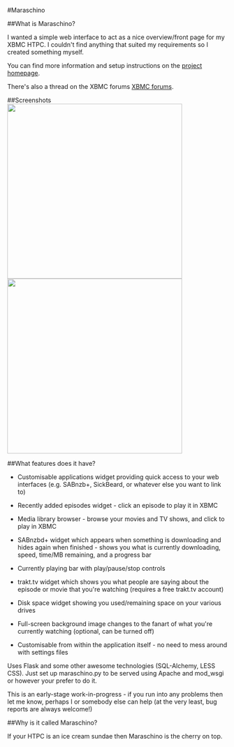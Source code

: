 #Maraschino

##What is Maraschino?

I wanted a simple web interface to act as a nice overview/front page for my XBMC HTPC. I couldn't find anything that suited my requirements so I created something myself.

You can find more information and setup instructions on the [project homepage](http://www.maraschinoproject.com/ "Maraschino Project").

There's also a thread on the XBMC forums [XBMC forums](http://forum.xbmc.org/showthread.php?t=113136 "XBMC forums").

##Screenshots
<img src="http://www.maraschinoproject.com/static/images/screenshot1.jpg" width="400" style="margin-right: 20px;"><img src="http://www.maraschinoproject.com/static/images/screenshot2.jpg" width="400">

##What features does it have?

* Customisable applications widget providing quick access to your web interfaces (e.g. SABnzb+, SickBeard, or whatever else you want to link to)

* Recently added episodes widget - click an episode to play it in XBMC

* Media library browser - browse your movies and TV shows, and click to play in XBMC

* SABnzbd+ widget which appears when something is downloading and hides again when finished - shows you what is currently downloading, speed, time/MB remaining, and a progress bar

* Currently playing bar with play/pause/stop controls

* trakt.tv widget which shows you what people are saying about the episode or movie that you're watching (requires a free trakt.tv account)

* Disk space widget showing you used/remaining space on your various drives

* Full-screen background image changes to the fanart of what you're currently watching (optional, can be turned off)

* Customisable from within the application itself - no need to mess around with settings files

Uses Flask and some other awesome technologies (SQL-Alchemy, LESS CSS). Just set up maraschino.py to be served using Apache and mod_wsgi or however your prefer to do it.

This is an early-stage work-in-progress - if you run into any problems then let me know, perhaps I or somebody else can help (at the very least, bug reports are always welcome!)

##Why is it called Maraschino?

If your HTPC is an ice cream sundae then Maraschino is the cherry on top.